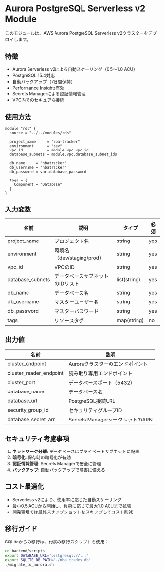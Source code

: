 # Aurora PostgreSQL Serverless v2 Module

このモジュールは、AWS Aurora PostgreSQL Serverless v2クラスターをデプロイします。

## 特徴

- Aurora Serverless v2による自動スケーリング（0.5〜1.0 ACU）
- PostgreSQL 15.4対応
- 自動バックアップ（7日間保持）
- Performance Insights有効
- Secrets Managerによる認証情報管理
- VPC内でのセキュアな接続

## 使用方法

```hcl
module "rds" {
  source = "../../modules/rds"
  
  project_name     = "nba-tracker"
  environment      = "dev"
  vpc_id           = module.vpc.vpc_id
  database_subnets = module.vpc.database_subnet_ids
  
  db_name     = "nbatracker"
  db_username = "nbatracker"
  db_password = var.database_password
  
  tags = {
    Component = "Database"
  }
}
```

## 入力変数

| 名前 | 説明 | タイプ | 必須 |
|------|------|--------|------|
| project_name | プロジェクト名 | string | yes |
| environment | 環境名（dev/staging/prod） | string | yes |
| vpc_id | VPCのID | string | yes |
| database_subnets | データベースサブネットのIDリスト | list(string) | yes |
| db_name | データベース名 | string | yes |
| db_username | マスターユーザー名 | string | yes |
| db_password | マスターパスワード | string | yes |
| tags | リソースタグ | map(string) | no |

## 出力値

| 名前 | 説明 |
|------|------|
| cluster_endpoint | Auroraクラスターのエンドポイント |
| cluster_reader_endpoint | 読み取り専用エンドポイント |
| cluster_port | データベースポート（5432） |
| database_name | データベース名 |
| database_url | PostgreSQL接続URL |
| security_group_id | セキュリティグループID |
| database_secret_arn | Secrets ManagerシークレットのARN |

## セキュリティ考慮事項

1. **ネットワーク分離**: データベースはプライベートサブネットに配置
2. **暗号化**: 保存時の暗号化が有効
3. **認証情報管理**: Secrets Managerで安全に管理
4. **バックアップ**: 自動バックアップで障害に備える

## コスト最適化

- Serverless v2により、使用率に応じた自動スケーリング
- 最小0.5 ACUから開始し、負荷に応じて最大1.0 ACUまで拡張
- 開発環境では最終スナップショットをスキップしてコスト削減

## 移行ガイド

SQLiteからの移行は、付属の移行スクリプトを使用：

```bash
cd backend/scripts
export DATABASE_URL="postgresql://..."
export SQLITE_DB_PATH="./nba_trades.db"
./migrate_to_aurora.sh
```